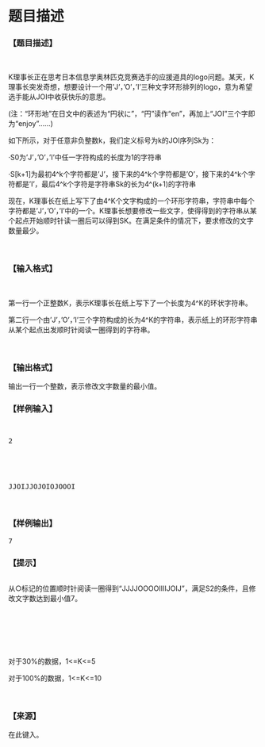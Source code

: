 # 题目描述


<h3>
【题目描述】
</h3>
<p>
<br/>
</p>
<p>
K理事长正在思考日本信息学奥林匹克竞赛选手的应援道具的logo问题。某天，K理事长突发奇想，想要设计一个用’J’，’O’，’I’三种文字环形排列的logo，意为希望选手能从JOI中收获快乐的意思。
</p>
<p>
(注：“环形地”在日文中的表述为“円状に”，“円”读作“en”，再加上“JOI”三个字即为“enjoy”……)
</p>
<p>
如下所示，对于任意非负整数k，我们定义标号为k的JOI序列Sk为：
</p>
<p>
·S0为’J’，’O’，’I’中任一字符构成的长度为1的字符串
</p>
<p>
·S[k+1]为最初4^k个字符都是’J’，接下来的4^k个字符都是’O’，接下来的4^k个字符都是’I’，最后4^k个字符是字符串Sk的长为4^(k+1)的字符串
</p>
<p>
现在，K理事长在纸上写下了由4^K个文字构成的一个环形字符串，字符串中每个字符都是’J’，’O’，’I’中的一个。K理事长想要修改一些文字，使得得到的字符串从某个起点开始顺时针读一圈后可以得到SK。在满足条件的情况下，要求修改的文字数量最少。
</p>
<p>
<br/>
</p>
<h3>
【输入格式】
</h3>
<p>
<br/>
</p>
<p>
第一行一个正整数K，表示K理事长在纸上写下了一个长度为4^K的环状字符串。
</p>
<p>
第二行一个由’J’，’O’，’I’三个字符构成的长为4^K的字符串，表示纸上的环形字符串从某个起点出发顺时针阅读一圈得到的字符串。
</p>
<p>
<br/>
</p>
<h3>
【输出格式】
</h3>
<p>
输出一行一个整数，表示修改文字数量的最小值。
</p>
<h3>
【样例输入】
</h3>
<pre><p>
2
</p>

<p>
JJOIJJOJOIOJOOOI
</p>
</pre>
<h3>
【样例输出】
</h3>
<pre>7</pre>
<h3>
【提示】
</h3>
<p>
<img src="/upload/image/20151028/20151028090628_66462.jpg" alt=""/> 
</p>
<p>
从○标记的位置顺时针阅读一圈得到“JJJJOOOOIIIIJOIJ”，满足S2的条件，且修改文字数达到最小值7。
</p>
<p>
<br/>
</p>
<p>
<br/>
</p>
<p>
<br/>
</p>
<p>
对于30%的数据，1&lt;=K&lt;=5
</p>
<p>
对于100%的数据，1&lt;=K&lt;=10
</p>
<p>
<br/>
</p>
<h3>
【来源】
</h3>
<p>
在此键入。
</p>
